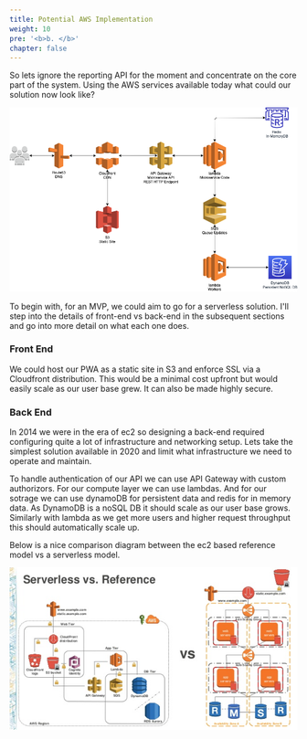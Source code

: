 ```yaml
---
title: Potential AWS Implementation
weight: 10
pre: '<b>b. </b>'
chapter: false
---
```


So lets ignore the reporting API for the moment and concentrate on the core part of the system. Using the AWS services available today what could our solution now look like?

![Delivery Method](images/2020_architecture.png)

To begin with, for an MVP, we could aim to go for a serverless solution. I'll step into the details of front-end vs back-end in the subsequent sections and go into more detail on what each one does.

### Front End

We could host our PWA as a static site in S3 and enforce SSL via a Cloudfront distribution. This would be a minimal cost upfront but would easily scale as our user base grew. It can also be made highly secure.

### Back End

In 2014 we were in the era of ec2 so designing a back-end required configuring quite a lot of infrastructure and networking setup. Lets take the simplest solution available in 2020 and limit what infrastructure we need to operate and maintain.

To handle authentication of our API we can use API Gateway with custom authorizors. For our compute layer we can use lambdas. And for our sotrage we can use dynamoDB for persistent data and redis for in memory data. As DynamoDB is a noSQL DB it should scale as our user base grows. Similarly with lambda as we get more users and higher request throughput this should automatically scale up.

Below is a nice comparison diagram between the ec2 based reference model vs a serverless model.

![Comparison](images/2020vs2014.png)

